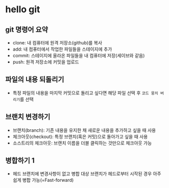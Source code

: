 # hello git

## git 명령어 요약

- clone: 내 컴퓨터에 원격 저장소(github)를 복사
- add: 내 컴퓨터에서 작업한 파일들을 스테이지에 추가
- commit: 스테이지에 올라온 파일들을 내 컴퓨터에 저장(세이브와 같음)
- push: 원격 저장소에 커밋을 업로드

## 파일의 내용 되돌리기

- 특정 파일의 내용을 마지막 커밋으로 돌리고 싶다면 해당 파일 선택 후 `코드 뭉치 버리기`를 선택

## 브랜치 변경하기

- 브랜치(branch): 기존 내용을 유지한 채 새로운 내용을 추가하고 싶을 때 사용
- 체크아웃(checkout): 특정 브랜치(혹은 커밋)으로 돌아가고 싶을 때 사용
- 소스트리의 체크아웃: 브랜치 이름을 더블 클릭하는 것만으로 체크아웃 가능

## 병합하기 1

- 헤드 브랜치에 변경사항이 없고 병합 대상 브랜치가 헤드로부터 시작된 경우 아주 쉽게 병합 가능(=Fast-forward)